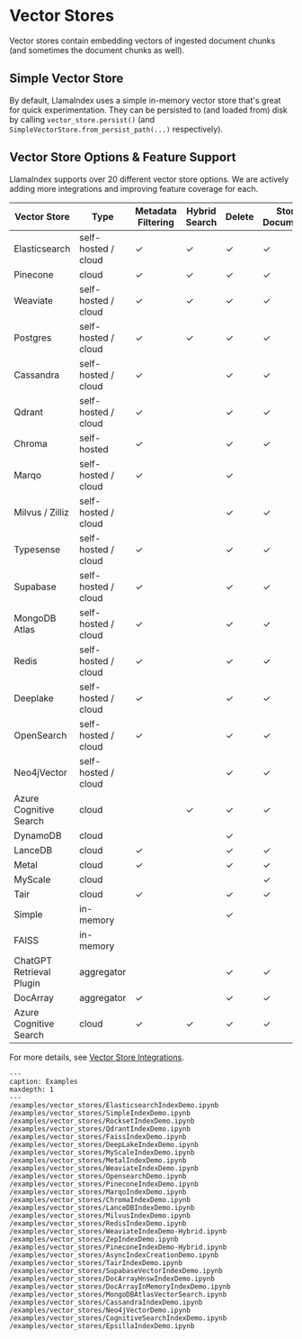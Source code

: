 # Vector Stores

Vector stores contain embedding vectors of ingested document chunks
(and sometimes the document chunks as well).

## Simple Vector Store

By default, LlamaIndex uses a simple in-memory vector store that's great for quick experimentation.
They can be persisted to (and loaded from) disk by calling `vector_store.persist()` (and `SimpleVectorStore.from_persist_path(...)` respectively).

## Vector Store Options & Feature Support

LlamaIndex supports over 20 different vector store options.
We are actively adding more integrations and improving feature coverage for each.

| Vector Store             | Type                | Metadata Filtering | Hybrid Search | Delete | Store Documents | Async |
| ------------------------ | ------------------- | ------------------ | ------------- | ------ | --------------- | ----- |
| Elasticsearch            | self-hosted / cloud | ✓                  | ✓             | ✓      | ✓               |       |
| Pinecone                 | cloud               | ✓                  | ✓             | ✓      | ✓               |       |
| Weaviate                 | self-hosted / cloud | ✓                  | ✓             | ✓      | ✓               |       |
| Postgres                 | self-hosted / cloud | ✓                  | ✓             | ✓      | ✓               | ✓     |
| Cassandra                | self-hosted / cloud | ✓                  |               | ✓      | ✓               |       |
| Qdrant                   | self-hosted / cloud | ✓                  |               | ✓      | ✓               |       |
| Chroma                   | self-hosted         | ✓                  |               | ✓      | ✓               |       |
| Marqo                    | self-hosted / cloud | ✓                  |               | ✓      |                 |       |
| Milvus / Zilliz          | self-hosted / cloud |                    |               | ✓      | ✓               |       |
| Typesense                | self-hosted / cloud | ✓                  |               | ✓      | ✓               |       |
| Supabase                 | self-hosted / cloud | ✓                  |               | ✓      | ✓               |       |
| MongoDB Atlas            | self-hosted / cloud | ✓                  |               | ✓      | ✓               |       |
| Redis                    | self-hosted / cloud | ✓                  |               | ✓      | ✓               |       |
| Deeplake                 | self-hosted / cloud | ✓                  |               | ✓      | ✓               |       |
| OpenSearch               | self-hosted / cloud | ✓                  |               | ✓      | ✓               |       |
| Neo4jVector              | self-hosted / cloud |                    |               | ✓      | ✓               |       |
| Azure Cognitive Search   | cloud               |                    | ✓             | ✓      | ✓               |       |
| DynamoDB                 | cloud               |                    |               | ✓      |                 |       |
| LanceDB                  | cloud               | ✓                  |               | ✓      | ✓               |       |
| Metal                    | cloud               | ✓                  |               | ✓      | ✓               |       |
| MyScale                  | cloud               |                    |               |        | ✓               |       |
| Tair                     | cloud               | ✓                  |               | ✓      | ✓               |       |
| Simple                   | in-memory           |                    |               | ✓      |                 |       |
| FAISS                    | in-memory           |                    |               |        |                 |       |
| ChatGPT Retrieval Plugin | aggregator          |                    |               | ✓      | ✓               |       |
| DocArray                 | aggregator          | ✓                  |               | ✓      | ✓               |       |
| Azure Cognitive Search   | cloud               | ✓                  | ✓             | ✓      | ✓               |       |

For more details, see [Vector Store Integrations](/community/integrations/vector_stores.md).

```{toctree}
---
caption: Examples
maxdepth: 1
---
/examples/vector_stores/ElasticsearchIndexDemo.ipynb
/examples/vector_stores/SimpleIndexDemo.ipynb
/examples/vector_stores/RocksetIndexDemo.ipynb
/examples/vector_stores/QdrantIndexDemo.ipynb
/examples/vector_stores/FaissIndexDemo.ipynb
/examples/vector_stores/DeepLakeIndexDemo.ipynb
/examples/vector_stores/MyScaleIndexDemo.ipynb
/examples/vector_stores/MetalIndexDemo.ipynb
/examples/vector_stores/WeaviateIndexDemo.ipynb
/examples/vector_stores/OpensearchDemo.ipynb
/examples/vector_stores/PineconeIndexDemo.ipynb
/examples/vector_stores/MarqoIndexDemo.ipynb
/examples/vector_stores/ChromaIndexDemo.ipynb
/examples/vector_stores/LanceDBIndexDemo.ipynb
/examples/vector_stores/MilvusIndexDemo.ipynb
/examples/vector_stores/RedisIndexDemo.ipynb
/examples/vector_stores/WeaviateIndexDemo-Hybrid.ipynb
/examples/vector_stores/ZepIndexDemo.ipynb
/examples/vector_stores/PineconeIndexDemo-Hybrid.ipynb
/examples/vector_stores/AsyncIndexCreationDemo.ipynb
/examples/vector_stores/TairIndexDemo.ipynb
/examples/vector_stores/SupabaseVectorIndexDemo.ipynb
/examples/vector_stores/DocArrayHnswIndexDemo.ipynb
/examples/vector_stores/DocArrayInMemoryIndexDemo.ipynb
/examples/vector_stores/MongoDBAtlasVectorSearch.ipynb
/examples/vector_stores/CassandraIndexDemo.ipynb
/examples/vector_stores/Neo4jVectorDemo.ipynb
/examples/vector_stores/CognitiveSearchIndexDemo.ipynb
/examples/vector_stores/EpsillaIndexDemo.ipynb
```
